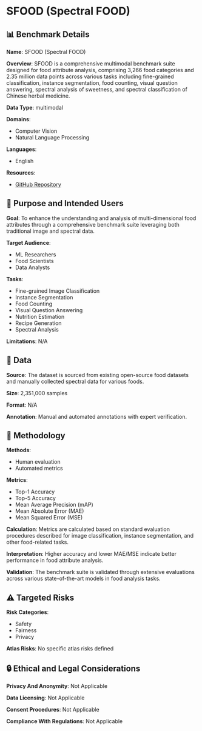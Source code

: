 # SFOOD (Spectral FOOD)

## 📊 Benchmark Details

**Name**: SFOOD (Spectral FOOD)

**Overview**: SFOOD is a comprehensive multimodal benchmark suite designed for food attribute analysis, comprising 3,266 food categories and 2.35 million data points across various tasks including fine-grained classification, instance segmentation, food counting, visual question answering, spectral analysis of sweetness, and spectral classification of Chinese herbal medicine.

**Data Type**: multimodal

**Domains**:
- Computer Vision
- Natural Language Processing

**Languages**:
- English

**Resources**:
- [GitHub Repository](https://github.com/YOUR_LINK)

## 🎯 Purpose and Intended Users

**Goal**: To enhance the understanding and analysis of multi-dimensional food attributes through a comprehensive benchmark suite leveraging both traditional image and spectral data.

**Target Audience**:
- ML Researchers
- Food Scientists
- Data Analysts

**Tasks**:
- Fine-grained Image Classification
- Instance Segmentation
- Food Counting
- Visual Question Answering
- Nutrition Estimation
- Recipe Generation
- Spectral Analysis

**Limitations**: N/A

## 💾 Data

**Source**: The dataset is sourced from existing open-source food datasets and manually collected spectral data for various foods.

**Size**: 2,351,000 samples

**Format**: N/A

**Annotation**: Manual and automated annotations with expert verification.

## 🔬 Methodology

**Methods**:
- Human evaluation
- Automated metrics

**Metrics**:
- Top-1 Accuracy
- Top-5 Accuracy
- Mean Average Precision (mAP)
- Mean Absolute Error (MAE)
- Mean Squared Error (MSE)

**Calculation**: Metrics are calculated based on standard evaluation procedures described for image classification, instance segmentation, and other food-related tasks.

**Interpretation**: Higher accuracy and lower MAE/MSE indicate better performance in food attribute analysis.

**Validation**: The benchmark suite is validated through extensive evaluations across various state-of-the-art models in food analysis tasks.

## ⚠️ Targeted Risks

**Risk Categories**:
- Safety
- Fairness
- Privacy

**Atlas Risks**:
No specific atlas risks defined

## 🔒 Ethical and Legal Considerations

**Privacy And Anonymity**: Not Applicable

**Data Licensing**: Not Applicable

**Consent Procedures**: Not Applicable

**Compliance With Regulations**: Not Applicable
